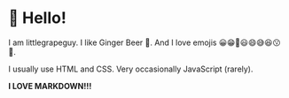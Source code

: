 # 👋 Hello!

I am littlegrapeguy.
I like Ginger Beer 🍺.
And I love emojis 😀😁🤣😃😄😅😆😗🤩.

I usually use HTML and CSS.
Very occasionally JavaScript (rarely).

**I LOVE MARKDOWN!!!**
